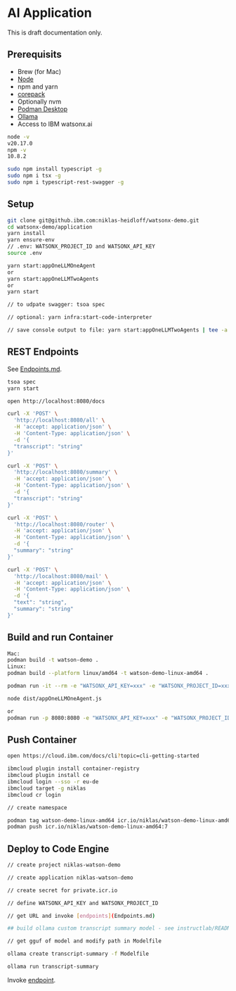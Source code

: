 # AI Application

This is draft documentation only.

## Prerequisits

* Brew (for Mac)
* [Node](https://nodejs.org/en/download/package-manager)
* npm and yarn
* [corepack](https://yarnpkg.com/corepack)
* Optionally nvm
* [Podman Desktop](https://podman-desktop.io/)
* [Ollama](https://ollama.com/)
* Access to IBM watsonx.ai

```bash
node -v
v20.17.0
npm -v
10.8.2
```

```bash
sudo npm install typescript -g
sudo npm i tsx -g
sudo npm i typescript-rest-swagger -g
```

## Setup

```bash
git clone git@github.ibm.com:niklas-heidloff/watsonx-demo.git
cd watsonx-demo/application
yarn install
yarn ensure-env
// .env: WATSONX_PROJECT_ID and WATSONX_API_KEY
source .env

yarn start:appOneLLMOneAgent
or
yarn start:appOneLLMTwoAgents
or
yarn start

// to udpate swagger: tsoa spec

// optional: yarn infra:start-code-interpreter

// save console output to file: yarn start:appOneLLMTwoAgents | tee -a test.log
```

## REST Endpoints

See [Endpoints.md](Endpoints.md#ollama-summary).

```bash
tsoa spec
yarn start
```

```bash
open http://localhost:8080/docs

curl -X 'POST' \
  'http://localhost:8080/all' \
  -H 'accept: application/json' \
  -H 'Content-Type: application/json' \
  -d '{
  "transcript": "string"
}'

curl -X 'POST' \
  'http://localhost:8080/summary' \
  -H 'accept: application/json' \
  -H 'Content-Type: application/json' \
  -d '{
  "transcript": "string"
}'

curl -X 'POST' \
  'http://localhost:8080/router' \
  -H 'accept: application/json' \
  -H 'Content-Type: application/json' \
  -d '{
  "summary": "string"
}'

curl -X 'POST' \
  'http://localhost:8080/mail' \
  -H 'accept: application/json' \
  -H 'Content-Type: application/json' \
  -d '{
  "text": "string",
  "summary": "string"
}'
```

## Build and run Container

```bash
Mac:
podman build -t watson-demo .
Linux:
podman build --platform linux/amd64 -t watson-demo-linux-amd64 .

podman run -it --rm -e "WATSONX_API_KEY=xxx" -e "WATSONX_PROJECT_ID=xxx" watson-demo /bin/ash

node dist/appOneLLMOneAgent.js

or
podman run -p 8080:8080 -e "WATSONX_API_KEY=xxx" -e "WATSONX_PROJECT_ID=xxx" watson-demo
```

## Push Container

```bash
open https://cloud.ibm.com/docs/cli?topic=cli-getting-started

ibmcloud plugin install container-registry
ibmcloud plugin install ce
ibmcloud login --sso -r eu-de
ibmcloud target -g niklas
ibmcloud cr login 

// create namespace

podman tag watson-demo-linux-amd64 icr.io/niklas/watson-demo-linux-amd64:7
podman push icr.io/niklas/watson-demo-linux-amd64:7
```

## Deploy to Code Engine

```bash
// create project niklas-watson-demo

// create application niklas-watson-demo

// create secret for private.icr.io

// define WATSONX_API_KEY and WATSONX_PROJECT_ID

// get URL and invoke [endpoints](Endpoints.md)

## build ollama custom transcript summary model - see instructlab/README.md

// get gguf of model and modify path in Modelfile

ollama create transcript-summary -f Modelfile

ollama run transcript-summary
```

Invoke [endpoint](Endpoints.md#ollama-summary).